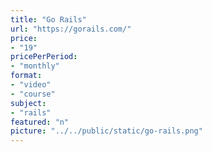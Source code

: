 ```yaml
---
title: "Go Rails"
url: "https://gorails.com/"
price: 
- "19"
pricePerPeriod: 
- "monthly"
format: 
- "video"
- "course"
subject: 
- "rails"
featured: "n"
picture: "../../public/static/go-rails.png"
---
```

